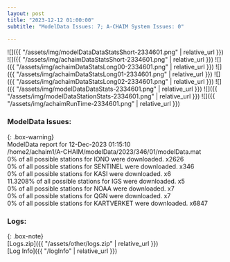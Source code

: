```yaml
---
layout: post
title: "2023-12-12 01:00:00"
subtitle: "ModelData Issues: 7; A-CHAIM System Issues: 0"

---
```


![]({{ "/assets/img/modelDataDataStatsShort-2334601.png" | relative_url }})
![]({{ "/assets/img/achaimDataStatsShort-2334601.png" | relative_url }})
![]({{ "/assets/img/achaimDataStatsLong00-2334601.png" | relative_url }})
![]({{ "/assets/img/achaimDataStatsLong01-2334601.png" | relative_url }})
![]({{ "/assets/img/achaimDataStatsLong02-2334601.png" | relative_url }})
![]({{ "/assets/img/modelDataDataStats-2334601.png" | relative_url }})
![]({{ "/assets/img/modelDataStationStats-2334601.png" | relative_url }})
![]({{ "/assets/img/achaimRunTime-2334601.png" | relative_url }})


### ModelData Issues:  
  
{: .box-warning}  
 ModelData report for 12-Dec-2023 01:15:10   
 /home2/achaim1/A-CHAIM/modelData/2023/346/01/modelData.mat   
 0% of all possible stations for IONO were downloaded. x2626   
 0% of all possible stations for SENTINEL were downloaded. x346   
 0% of all possible stations for KASI were downloaded. x6   
 11.3208% of all possible stations for IGS were downloaded. x5   
 0% of all possible stations for NOAA were downloaded. x7   
 0% of all possible stations for QGN were downloaded. x7   
 0% of all possible stations for KARTVERKET were downloaded. x6847   
  


### Logs:  
  
{: .box-note}  
[Logs.zip]({{ "/assets/other/logs.zip" | relative_url }})  
[Log Info]({{ "/logInfo" | relative_url }})  
